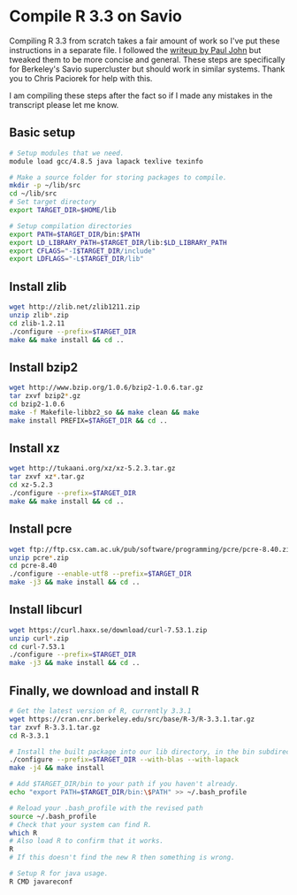 # Compile R 3.3 on Savio

Compiling R 3.3 from scratch takes a fair amount of work so I've put these instructions in a separate file. I followed the [writeup by Paul John](http://pj.freefaculty.org/blog/?p=315) but tweaked them to be more concise and general. These steps are specifically for Berkeley's Savio supercluster but should work in similar systems. Thank you to Chris Paciorek for help with this.

I am compiling these steps after the fact so if I made any mistakes in the transcript please let me know.

## Basic setup

```bash
# Setup modules that we need.
module load gcc/4.8.5 java lapack texlive texinfo

# Make a source folder for storing packages to compile.
mkdir -p ~/lib/src
cd ~/lib/src
# Set target directory
export TARGET_DIR=$HOME/lib

# Setup compilation directories
export PATH=$TARGET_DIR/bin:$PATH
export LD_LIBRARY_PATH=$TARGET_DIR/lib:$LD_LIBRARY_PATH
export CFLAGS="-I$TARGET_DIR/include"
export LDFLAGS="-L$TARGET_DIR/lib"
```

## Install zlib
```bash
wget http://zlib.net/zlib1211.zip
unzip zlib*.zip
cd zlib-1.2.11
./configure --prefix=$TARGET_DIR
make && make install && cd ..
```

## Install bzip2
```bash
wget http://www.bzip.org/1.0.6/bzip2-1.0.6.tar.gz
tar zxvf bzip2*.gz
cd bzip2-1.0.6
make -f Makefile-libbz2_so && make clean && make
make install PREFIX=$TARGET_DIR && cd ..
```

## Install xz
```bash
wget http://tukaani.org/xz/xz-5.2.3.tar.gz
tar zxvf xz*.tar.gz
cd xz-5.2.3
./configure --prefix=$TARGET_DIR
make && make install && cd ..
```

## Install pcre
```bash
wget ftp://ftp.csx.cam.ac.uk/pub/software/programming/pcre/pcre-8.40.zip
unzip pcre*.zip
cd pcre-8.40
./configure --enable-utf8 --prefix=$TARGET_DIR
make -j3 && make install && cd ..
```

## Install libcurl
```bash
wget https://curl.haxx.se/download/curl-7.53.1.zip
unzip curl*.zip
cd curl-7.53.1
./configure --prefix=$TARGET_DIR
make -j3 && make install && cd ..
```

## Finally, we download and install R

```bash
# Get the latest version of R, currently 3.3.1
wget https://cran.cnr.berkeley.edu/src/base/R-3/R-3.3.1.tar.gz
tar zxvf R-3.3.1.tar.gz
cd R-3.3.1

# Install the built package into our lib directory, in the bin subdirectory.
./configure --prefix=$TARGET_DIR --with-blas --with-lapack
make -j4 && make install

# Add $TARGET_DIR/bin to your path if you haven't already.
echo "export PATH=$TARGET_DIR/bin:\$PATH" >> ~/.bash_profile

# Reload your .bash_profile with the revised path
source ~/.bash_profile
# Check that your system can find R.
which R
# Also load R to confirm that it works.
R
# If this doesn't find the new R then something is wrong.

# Setup R for java usage.
R CMD javareconf
```
